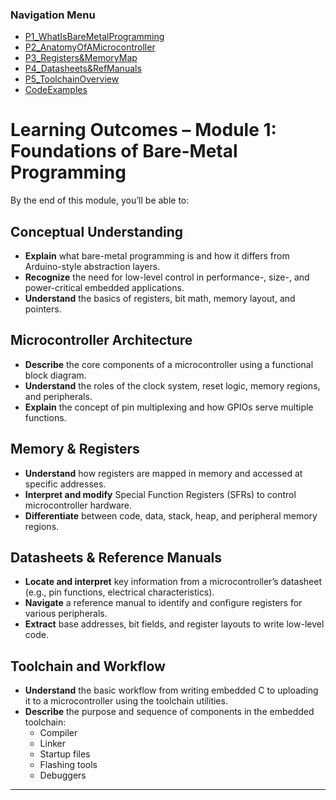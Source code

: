 <h3>Navigation Menu</h3>
<ul>
  <li><a href="P1_WhatIsBareMetalProgramming.md">P1_WhatIsBareMetalProgramming</a></li>
  <li><a href="P2_AnatomyOfAMicrocontroller.md">P2_AnatomyOfAMicrocontroller</a></li>
  <li><a href="P3_Registers&MemoryMap.md">P3_Registers&MemoryMap</a></li>
  <li><a href="P4_Datasheets&RefManuals.md">P4_Datasheets&RefManuals</a></li>
  <li><a href="P5_ToolchainOverview.md">P5_ToolchainOverview</a></li>
  <li><a href="CodeExamples.md">CodeExamples</a></li>
</ul>


# Learning Outcomes – Module 1: Foundations of Bare-Metal Programming

By the end of this module, you’ll be able to:

## Conceptual Understanding

- **Explain** what bare-metal programming is and how it differs from Arduino-style abstraction layers.
- **Recognize** the need for low-level control in performance-, size-, and power-critical embedded applications.
- **Understand** the basics of registers, bit math, memory layout, and pointers.

## Microcontroller Architecture

- **Describe** the core components of a microcontroller using a functional block diagram.
- **Understand** the roles of the clock system, reset logic, memory regions, and peripherals.
- **Explain** the concept of pin multiplexing and how GPIOs serve multiple functions.

## Memory & Registers

- **Understand** how registers are mapped in memory and accessed at specific addresses.
- **Interpret and modify** Special Function Registers (SFRs) to control microcontroller hardware.
- **Differentiate** between code, data, stack, heap, and peripheral memory regions.

## Datasheets & Reference Manuals

- **Locate and interpret** key information from a microcontroller’s datasheet (e.g., pin functions, electrical characteristics).
- **Navigate** a reference manual to identify and configure registers for various peripherals.
- **Extract** base addresses, bit fields, and register layouts to write low-level code.

## Toolchain and Workflow

- **Understand** the basic workflow from writing embedded C to uploading it to a microcontroller using the toolchain utilities.
- **Describe** the purpose and sequence of components in the embedded toolchain:
  - Compiler
  - Linker
  - Startup files
  - Flashing tools
  - Debuggers

---
